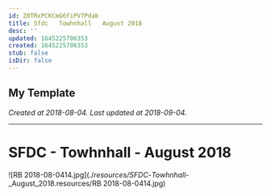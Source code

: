 ```yaml
---
id: Z0TRxPCKCmG6fiPV7Pdab
title: Sfdc   Towhnhall   August 2018
desc: ''
updated: 1645225706353
created: 1645225706353
stub: false
isDir: false
---
```

My Template
---

_Created at 2018-08-04._
_Last updated at 2018-09-04._




---

# SFDC - Towhnhall - August 2018


![RB 2018-08-0414.jpg](./_resources/SFDC_-_Towhnhall_-_August_2018.resources/RB 2018-08-0414.jpg)


